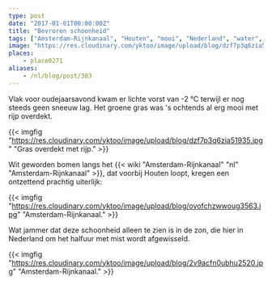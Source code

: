 ```yaml
---
type: post
date: "2017-01-01T00:00:00Z"
title: "Bevroren schoonheid"
tags: ["Amsterdam-Rijnkanaal", "Houten", "mooi", "Nederland", "water", "weer", "winter"]
image: "https://res.cloudinary.com/yktoo/image/upload/blog/dzf7p3q6zia51935.jpg"
places:
    - place0271
aliases:
    - /nl/blog/post/303
---
```


Vlak voor oudejaarsavond kwam er lichte vorst van -2 °C terwijl er nog steeds geen sneeuw lag. Het groene gras was 's ochtends al erg mooi met rijp overdekt.

{{< imgfig "https://res.cloudinary.com/yktoo/image/upload/blog/dzf7p3q6zia51935.jpg" "Gras overdekt met rijp." >}}

Wit geworden bomen langs het {{< wiki "Amsterdam-Rijnkanaal" "nl" "Amsterdam-Rijnkanaal" >}}, dat voorbij Houten loopt, kregen een ontzettend prachtig uiterlijk:

<!--more-->

{{< imgfig "https://res.cloudinary.com/yktoo/image/upload/blog/oyofchzwwoug3563.jpg" "Amsterdam-Rijnkanaal." >}}

Wat jammer dat deze schoonheid alleen te zien is in de zon, die hier in Nederland om het halfuur met mist wordt afgewisseld.

{{< imgfig "https://res.cloudinary.com/yktoo/image/upload/blog/2v9acfn0ubhu2520.jpg" "Amsterdam-Rijnkanaal." >}}
